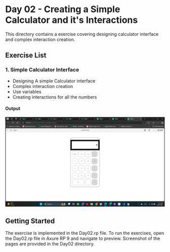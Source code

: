 # Day 02 - Creating  a Simple Calculator and it's Interactions

This directory contains a exercise covering designing calculator interface and complex interaction creation.

## Exercise List

### 1. Simple Calculator Interface
- Designing A simple Calculator interface
- Complex interaction creation
- Use variables
- Creating interactions for all the numbers

#### Output
![Page1](page_1.png "Page 1 output")

## Getting Started
The exercise is implemented in the Day02.rp file.
To run the exercises, open the Day02.rp file in Axure RP 9 and navigate to preview.
Screenshot of the pages are provided in the Day02 directory.
